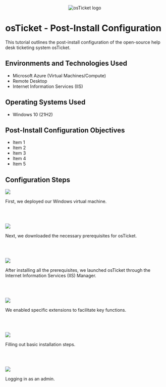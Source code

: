 <p align="center">
<img src="https://i.imgur.com/Clzj7Xs.png" alt="osTicket logo"/>
</p>

<h1>osTicket - Post-Install Configuration</h1>
This tutorial outlines the post-install configuration of the open-source help desk ticketing system osTicket.<br />


<h2>Environments and Technologies Used</h2>

- Microsoft Azure (Virtual Machines/Compute)
- Remote Desktop
- Internet Information Services (IIS)

<h2>Operating Systems Used </h2>

- Windows 10</b> (21H2)

<h2>Post-Install Configuration Objectives</h2>

- Item 1
- Item 2
- Item 3
- Item 4
- Item 5

<h2>Configuration Steps</h2>

<p>
<img src="https://scontent-lga3-2.xx.fbcdn.net/v/t1.15752-9/462554576_2849246758573287_3383910012200417354_n.jpg?_nc_cat=105&ccb=1-7&_nc_sid=9f807c&_nc_ohc=wckJkDqUHcAQ7kNvgFSJ4Wj&_nc_zt=23&_nc_ht=scontent-lga3-2.xx&_nc_gid=A4pzuVGmWgU4tlgN-ld08hZ&oh=03_Q7cD1QH-Mab9HYH2-wvGlYUdJKzXSiegPVj3a4hB5Oam55SI_Q&oe=6739EB65"/>
</p>
<p>
First, we deployed our Windows virtual machine.
</p>
<br />
<br />

<p>
<img src="https://lh3.googleusercontent.com/keep-bbsk/AFgXFlJMrqU1s86RFIDYhyZyXhvgbtEWw1uEC_xQp43JVTUXvGbOFK1GwkQXagN9p--klZNDZLbJ0b1rrE3wdLCM_7USu0JKEfhdEOzsfKdb_YUvFJYNB7XZsw=s512"/>
</p>
<p> Next, we downloaded the necessary prerequisites for osTicket.
</p>
<br />
<br />

<p>
<img src="https://lh3.googleusercontent.com/keep-bbsk/AFgXFlI7rJXQP4lc6gCzY1xLX6ZNdhOZvM23Lbc5ak8pUEN6DYqdhUgjMKWCOX-cfOIFll8T9Nmq8RSO3OGN3bcZIV3gXsxKRO6wcmEK1AJ8t_yjEuoTC7zscQ=s512"/>
</p>
<p>
After installing all the prerequisites, we launched osTicket through the Internet Information Services (IIS) Manager.
</p>
<br />
<br />

<p>
<img src="https://lh3.googleusercontent.com/keep-bbsk/AFgXFlJ6KwHm1c21SnLXZwsWqRiwLrDnghN3Gd6Z5iBxUOSb6Wa8GIt2MQVMZAMjdLX-r1NPz3k0_buSYorNI4M-0YmKoxcCExgsYt5kp730tMzZk1HtYWEuoQ=s512"/>
</p>
<p>
We enabled specific extensions to facilitate key functions.
</p>
<br />
<br/>

<p>
<img src="https://lh3.googleusercontent.com/keep-bbsk/AFgXFlLPOZNXKCPqk5A1cjyD-fOqiRRrxONjkHQrLDA1M0gBFE8nXLFXELwIDW4n3ulm7zbq-xeN6_qoCuHrtNYyx-XerDHZwk5zS6KMQeqkp5n4DS35PNhjZQ=s512"/>
</p>
<p>
Filling out basic installation steps.
</p>
<br />
<br />

<p>
<img src="https://lh3.googleusercontent.com/keep-bbsk/AFgXFlJtCvSZkeMzpzEMuoDGPEogdmOIzdMmjdTwEe0Efj1dIs5tk587bQ4mJpiKWk9IWcdt3-TkTFJktWq8vwX9kmEhVkJb9Pq4E54F8dcTj3u7IVZHsoaPow=s512"/>
</p>
<p>
Logging in as an admin.
</p>
<br />
